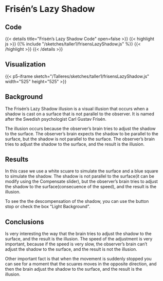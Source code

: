 # Frisén’s Lazy Shadow
## Code
{{< details title="Frisén’s Lazy Shadow Code" open=false >}}
{{< highlight js >}}
{{% include "/sketches/taller1/frisensLazyShadow.js" %}}
{{< /highlight >}}
{{< /details >}}
## Visualization
{{< p5-iframe sketch="/Talleres/sketches/taller1/frisensLazyShadow.js" width="525" height="525" >}}

## Background
The Frisén’s Lazy Shadow illusion is a visual illusion that occurs when a shadow is cast on a surface that is not parallel to the observer. It is named after the Swedish psychologist Carl Gustav Frisén.

The illusion occurs because the observer’s brain tries to adjust the shadow to the surface. The observer’s brain expects the shadow to be parallel to the surface, but the shadow is not parallel to the surface. The observer’s brain tries to adjust the shadow to the surface, and the result is the illusion.

## Results
In this case we use a white scuare to simulate the surface and a blue square to simulate the shadow. The shadow is not parallel to the surface(it can be modify using the Compensate slider), but the observer’s brain tries to adjust the shadow to the surface(consecuence of the speed), and the result is the illusion. 

To see the the descompensation of the shadow, you can use the button stop or check the box "Light Background".
## Conclusions
Is very interesting the way that the brain tries to adjust the shadow to the surface, and the result is the illusion. The speed of the adjustment is very important, because if the speed is very slow, the observer’s brain can’t adjust the shadow to the surface, and the result is not the illusion. 

Other important fact is that when the movement is suddenly stopped you can see for a moment that the scuares moves in the opposite direction, and then the brain adjust the shadow to the surface, and the result is the illusion. 